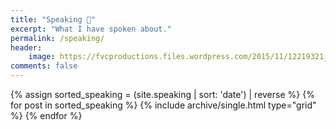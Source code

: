 ```yaml
---
title: "Speaking 💬"
excerpt: "What I have spoken about."
permalink: /speaking/
header:
    image: https://fvcproductions.files.wordpress.com/2015/11/12219321_941445252602315_1897049180671471124_n.jpg
comments: false
---
```


<div class="grid__wrapper">
    {% assign sorted_speaking = (site.speaking | sort: 'date') | reverse %}
    {% for post in sorted_speaking %}
        {% include archive/single.html type="grid" %}
    {% endfor %}
</div>